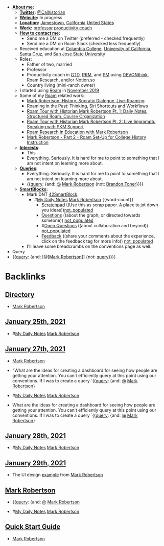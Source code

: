- **[About me](<About me.md>):** 
    - **[Twitter](<Twitter.md>):** [@Calhistorian](https://www.twitter.com/calhistorian) 
    - **[Website](<Website.md>):** In progress
    - **[Location](<Location.md>):** [Jamestown](<Jamestown.md>), [California](<California.md>) [United States](<United States.md>)
    - **[Work](<Work.md>):** [professor](<professor.md>) [productivity coach](<productivity coach.md>) 
    - **[How to contact me](<How to contact me.md>):**
        - Send me a DM on Twitter (preferred - checked frequently)
        - Send me a DM on Roam Slack (checked less frequently)
    - Received education at [Columbia College](<Columbia College.md>), [University of California, Santa Cruz](<University of California, Santa Cruz.md>), and [San Jose State University](<San Jose State University.md>)
    - Roles:
        - Father of two, married
        - Professor
        - Productivity coach in [GTD](<GTD.md>), [PKM](<PKM.md>), and [PM](<PM.md>) using [DEVONthink](<DEVONthink.md>), [Roam Research](<Roam Research.md>), and/or [Notion.so](<Notion.so.md>)
        - Country living (mini-ranch owner)
    - I started using [Roam](<Roam.md>) in [November 2019](<November 2019.md>)
    - Some of my [Roam](<Roam.md>) related work:
        - [Mark Robertson: History, Socratic Dialogue, Live-Roaming](https://www.buzzsprout.com/1194506/4875515)
        - [Roaming in the Past: Thinking, Siri Shortcuts and Workflows](https://www.roambrain.com/roaming-in-the-past/)
        - [Roam Tour with Historian Mark Robertson Pt. 1: Daily Notes, Structured Roam, Course Organization](https://youtu.be/O3Chd8ECy2A)
        - [Roam Tour with Historian Mark Robertson Pt. 2: Live Impromptu Speaking with PKM Support](https://youtu.be/cO_z04mfG90)
        - [Roam Research in Education with Mark Robertson](https://youtu.be/bSbuOPgHL3E)
        - [Mark Robertson - Part 2 - Roam Set-Up for College History Instruction](https://youtu.be/_QJ6Nt2r_xg)
    - **[Interests](<Interests.md>):**
        - This
        - Everything. Seriously. It is hard for me to point to something that I am not intent on learning more about. 
    - **[Queries](<Queries.md>):**
        - Everything. Seriously. It is hard for me to point to something that I am not intent on learning more about. 
        - {{[query](<query.md>): {and: [@](<@.md>) [Mark Robertson](<Mark Robertson.md>) {not: [Brandon Toner](<Brandon Toner.md>)}}}}
    - **[SmartBlocks](<SmartBlocks.md>):**
        - Mark DNT [42SmartBlock](<42SmartBlock.md>)
            - #[My Daily Notes](<My Daily Notes.md>) [Mark Robertson](<Mark Robertson.md>) {{word-count}}
                - [Scratchpad](<Scratchpad.md>) ((Use this as scrap paper. A place to jot down you ideas))[not_populated](<not_populated.md>)
                - [Questions](<Questions.md>) ((about the graph, or directed towards someone)) [not_populated](<not_populated.md>)
                - #[Open Questions](<Open Questions.md>) ((about collaboration and beyond)) [not_populated](<not_populated.md>)
                - [Feedback](<Feedback.md>) ((share your comments about the experience, click on the feedback tag for more info)) [not_populated](<not_populated.md>)
        - I'll leave some breadcrumbs on the conventions page as well.
- Query
- {{[query](<query.md>): {and: [@[[Mark Robertson](<@[[Mark Robertson.md>)]] {not: [query](<query.md>)}}}}

# Backlinks
## [Directory](<Directory.md>)
- [Mark Robertson](<Mark Robertson.md>)

## [January 25th, 2021](<January 25th, 2021.md>)
- #[My Daily Notes](<My Daily Notes.md>) [Mark Robertson](<Mark Robertson.md>)

## [January 27th, 2021](<January 27th, 2021.md>)
- [Mark Robertson](<Mark Robertson.md>)

- "What are the ideas for creating a dashboard for seeing how people are getting your attention. You can't efficiently query at this point using our conventions. If I was to create a query `{{[query](<query.md>): {and: [@](<@.md>) [Mark Robertson](<Mark Robertson.md>)}

- #[My Daily Notes](<My Daily Notes.md>) [Mark Robertson](<Mark Robertson.md>)

- What are the ideas for creating a dashboard for seeing how people are getting your attention. You can't efficiently query at this point using our conventions. If I was to create a query `{{[query](<query.md>): {and: [@](<@.md>) [Mark Robertson](<Mark Robertson.md>)}

## [January 28th, 2021](<January 28th, 2021.md>)
- #[My Daily Notes](<My Daily Notes.md>) [Mark Robertson](<Mark Robertson.md>)

## [January 29th, 2021](<January 29th, 2021.md>)
- The UI design [example](((lRBaD3yYL))) from [Mark Robertson](<Mark Robertson.md>)

## [Mark Robertson](<Mark Robertson.md>)
- {{[query](<query.md>): {and: [@](<@.md>) [Mark Robertson](<Mark Robertson.md>)

- #[My Daily Notes](<My Daily Notes.md>) [Mark Robertson](<Mark Robertson.md>)

## [Quick Start Guide](<Quick Start Guide.md>)
- [Mark Robertson](<Mark Robertson.md>)

